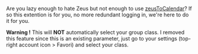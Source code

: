 Are you lazy enough to hate Zeus but not enough to use [zeusToCalendar](https://github.com/Kilso80/zeusToCalendar)? If so this extention is for you, no more redundant logging in, we're here to do it for you.

**Warning !** This will **NOT** automatically select your group class. I removed this feature since this is an existing parameter, just go to your settings (top-right account icon > Favori) and select your class.
